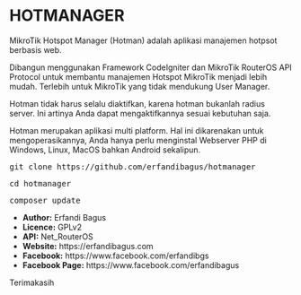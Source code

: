 # HOTMANAGER
MikroTik Hotspot Manager (Hotman) adalah aplikasi manajemen hotpsot berbasis web.

Dibangun menggunakan Framework CodeIgniter dan MikroTik RouterOS API Protocol untuk membantu manajemen Hotspot MikroTik menjadi lebih mudah. Terlebih untuk MikroTik yang tidak mendukung User Manager.

Hotman tidak harus selalu diaktifkan, karena hotman bukanlah radius server. Ini artinya Anda dapat mengaktifkannya sesuai kebutuhan saja.

Hotman merupakan aplikasi multi platform. Hal ini dikarenakan untuk mengoperasikannya, Anda hanya perlu menginstal Webserver PHP di Windows, Linux, MacOS bahkan Android sekalipun.

<pre>git clone https://github.com/erfandibagus/hotmanager</pre>
<pre>cd hotmanager</pre>
<pre>composer update</pre>

<ul>
<li><strong>Author:</strong> Erfandi Bagus</li>
<li><strong>Licence:</strong> GPLv2</li>
<li><strong>API:</strong> Net_RouterOS</li>
<li><strong>Website:</strong> https://erfandibagus.com</li>
<li><strong>Facebook:</strong> https://www.facebook.com/erfandibgs</li>
<li><strong>Facebook Page:</strong> https://www.facebook.com/erfandibagus</li>
</ul>

Terimakasih
